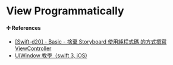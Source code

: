 # View Programmatically

#### ✢ References

* [\[Swift-d20\] - Basic - 捨棄 Storyboard 使用純程式碼 的方式撰寫 ViewController](http://ithelp.ithome.com.tw/articles/10160712)
* [UIWindow 教學（swift 3, iOS)](https://medium.com/@jerrywang0420/uiwindow-%E6%95%99%E5%AD%B8-swift-3-ios-85c2c90093f8)


